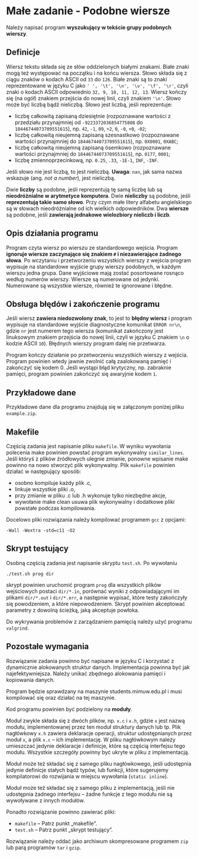 # Małe zadanie - Podobne wiersze

Należy napisać program **wyszukujący w tekście grupy podobnych wierszy**.

## Definicje

Wiersz tekstu składa się ze słów oddzielonych białymi znakami. Białe znaki mogą też występować na początku i na końcu wiersza. Słowo składa się z ciągu znaków o kodach ASCII od `33` do `126`. Białe znaki są to znaki reprezentowane w języku C jako `' ', '\t', '\n', '\v', '\f', '\r'`, czyli znaki o kodach ASCII odpowiednio `32, 9, 10, 11, 12, 13`. Wiersz kończy się (na ogół) znakiem przejścia do nowej linii, czyli znakiem `'\n'`. Słowo może być liczbą bądź nieliczbą. Słowo jest liczbą, jeśli reprezentuje:

- liczbę całkowitą zapisaną dziesiętnie (rozpoznawane wartości z przedziału przynajmniej od `-9223372036854775808` do `18446744073709551615`), np. `42`, `-1`, `09`, `+2`, `0`, `-0`, `+0`, `-02`;
- liczbę całkowitą nieujemną zapisaną szesnastkowo (rozpoznawane wartości przynajmniej do `18446744073709551615`), np. `0X0001`, `0XABC`;
- liczbę całkowitą nieujemną zapisaną ósemkowo (rozpoznawane wartości przynajmniej do `18446744073709551615`), np. `0177`, `0001`;
- liczbę zmiennoprzecinkową, np. `0.25`, `.33`, `-1E-1`, `INF`, `-INF`.

Jeśli słowo nie jest liczbą, to jest nieliczbą. **Uwaga**: `nan`, jak sama nazwa wskazuje (ang. *not a number*), jest nieliczbą.

Dwie **liczby** są podobne, jeśli reprezentują tę samą liczbę lub są **nieodróżnialne w arytmetyce komputera**. Dwie **nieliczby** są podobne, jeśli **reprezentują takie samo słowo**. Przy czym małe litery alfabetu angielskiego są w słowach nieodróżnialne od ich wielkich odpowiedników. Dwa **wiersze** są podobne, jeśli **zawierają jednakowe wielozbiory nieliczb i liczb**.

## Opis działania programu

Program czyta wiersz po wierszu ze standardowego wejścia. Program **ignoruje wiersze zaczynające się znakiem `#` i niezawierające żadnego słowa**. Po wczytaniu i przetworzeniu wszystkich wierszy z wejścia program wypisuje na standardowe wyjście grupy wierszy podobnych, w każdym wierszu jedna grupa. Dane wyjściowe mają zostać posortowane rosnąco według numerów wierszy. Wiersze są numerowane od jedynki. Numerowane są wszystkie wiersze, również te ignorowane i błędne.

## Obsługa błędów i zakończenie programu

Jeśli wiersz **zawiera niedozwolony znak**, to jest to **błędny wiersz** i program wypisuje na standardowe wyjście diagnostyczne komunikat `ERROR nr\n`, gdzie `nr` jest numerem tego wiersza (komunikat zakończony jest linuksowym znakiem przejścia do nowej linii, czyli w języku C znakiem `\n` o kodzie ASCII `10`). Błędnych wierszy program dalej nie przetwarza.

Program kończy działanie po przetworzeniu wszystkich wierszy z wejścia. Program powinien wtedy jawnie zwolnić całą zaalokowaną pamięć i zakończyć się kodem 0. Jeśli wystąpi błąd krytyczny, np. zabraknie pamięci, program powinien zakończyć się awaryjnie kodem `1`.

## Przykładowe dane

Przykładowe dane dla programu znajdują się w załączonym poniżej pliku `example.zip`.

## Makefile

Częścią zadania jest napisanie pliku `makefile`. W wyniku wywołania polecenia make powinien powstać program wykonywalny `similar_lines`. Jeśli któryś z plików źródłowych ulegnie zmianie, ponowne wpisanie make powinno na nowo stworzyć plik wykonywalny. Plik `makefile` powinien działać w następujący sposób:

- osobno kompiluje każdy plik .c,
- linkuje wszystkie pliki .o,
- przy zmianie w pliku .c lub .h wykonuje tylko niezbędne akcje,
- wywołanie make clean usuwa plik wykonywalny i dodatkowe pliki powstałe podczas kompilowania.

Docelowo pliki rozwiązania należy kompilować programem `gcc` z opcjami:
```
-Wall -Wextra -std=c11 -O2
```

## Skrypt testujący

Osobną częścią zadania jest napisanie skryptu `test.sh`. Po wywołaniu
```
./test.sh prog dir
```
skrypt powinien uruchomić program `prog` dla wszystkich plików wejściowych postaci `dir/*.in`, porównać wyniki z odpowiadającymi im plikami `dir/*.out` i `dir/*.err`, a następnie wypisać, które testy zakończyły się powodzeniem, a które niepowodzeniem. Skrypt powinien akceptować parametry z dowolną ścieżką, jaką akceptuje powłoka.

Do wykrywania problemów z zarządzaniem pamięcią należy użyć programu `valgrind`.

## Pozostałe wymagania

Rozwiązanie zadania powinno być napisane w języku C i korzystać z dynamicznie alokowanych struktur danych. Implementacja powinna być jak najefektywniejsza. Należy unikać zbędnego alokowania pamięci i kopiowania danych.

Program będzie sprawdzany na maszynie students.mimuw.edu.pl i musi kompilować się oraz działać na tej maszynie.

Kod programu powinien być podzielony na **moduły**.

Moduł zwykle składa się z dwóch plików, np. `x.c` i `x.h`, gdzie `x` jest nazwą modułu, implementowanej przez ten moduł struktury danych lub tp. Plik nagłówkowy `x.h` zawiera deklaracje operacji, struktur udostępnianych przez moduł `x`, a plik `x.c` – ich implementację. W pliku nagłówkowym należy umieszczać jedynie deklaracje i definicje, które są częścią interfejsu tego modułu. Wszystkie szczegóły powinny być ukryte w pliku z implementacją.

Moduł może też składać się z samego pliku nagłówkowego, jeśli udostępnia jedynie definicje stałych bądź typów, lub funkcji, które sugerujemy kompilatorowi do rozwijania w miejscu wywołania (`static inline`).

Moduł może też składać się z samego pliku z implementacją, jeśli nie udostępnia żadnego interfejsu – żadne funkcje z tego modułu nie są wywoływane z innych modułów.

Ponadto rozwiązanie powinno zawierać pliki:
- `makefile` – Patrz punkt „makefile”.
- `test.sh` – Patrz punkt „skrypt testujący”.

Rozwiązanie należy oddać jako archiwum skompresowane programem `zip` lub parą programów `tar` i `gzip`.
